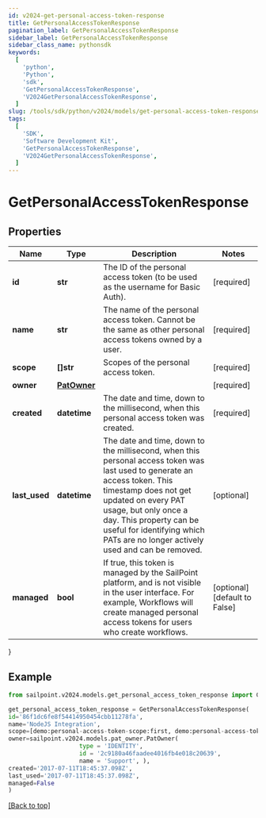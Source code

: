 ```yaml
---
id: v2024-get-personal-access-token-response
title: GetPersonalAccessTokenResponse
pagination_label: GetPersonalAccessTokenResponse
sidebar_label: GetPersonalAccessTokenResponse
sidebar_class_name: pythonsdk
keywords:
  [
    'python',
    'Python',
    'sdk',
    'GetPersonalAccessTokenResponse',
    'V2024GetPersonalAccessTokenResponse',
  ]
slug: /tools/sdk/python/v2024/models/get-personal-access-token-response
tags:
  [
    'SDK',
    'Software Development Kit',
    'GetPersonalAccessTokenResponse',
    'V2024GetPersonalAccessTokenResponse',
  ]
---
```


# GetPersonalAccessTokenResponse

## Properties

| Name | Type | Description | Notes |
| --- | --- | --- | --- |
| **id** | **str** | The ID of the personal access token (to be used as the username for Basic Auth). | [required] |
| **name** | **str** | The name of the personal access token. Cannot be the same as other personal access tokens owned by a user. | [required] |
| **scope** | **[]str** | Scopes of the personal access token. | [required] |
| **owner** | [**PatOwner**](pat-owner) |  | [required] |
| **created** | **datetime** | The date and time, down to the millisecond, when this personal access token was created. | [required] |
| **last_used** | **datetime** | The date and time, down to the millisecond, when this personal access token was last used to generate an access token. This timestamp does not get updated on every PAT usage, but only once a day. This property can be useful for identifying which PATs are no longer actively used and can be removed. | [optional] |
| **managed** | **bool** | If true, this token is managed by the SailPoint platform, and is not visible in the user interface. For example, Workflows will create managed personal access tokens for users who create workflows. | [optional] [default to False] |

}

## Example

```python
from sailpoint.v2024.models.get_personal_access_token_response import GetPersonalAccessTokenResponse

get_personal_access_token_response = GetPersonalAccessTokenResponse(
id='86f1dc6fe8f54414950454cbb11278fa',
name='NodeJS Integration',
scope=[demo:personal-access-token-scope:first, demo:personal-access-token-scope:second],
owner=sailpoint.v2024.models.pat_owner.PatOwner(
                    type = 'IDENTITY',
                    id = '2c9180a46faadee4016fb4e018c20639',
                    name = 'Support', ),
created='2017-07-11T18:45:37.098Z',
last_used='2017-07-11T18:45:37.098Z',
managed=False
)

```

[[Back to top]](#)
